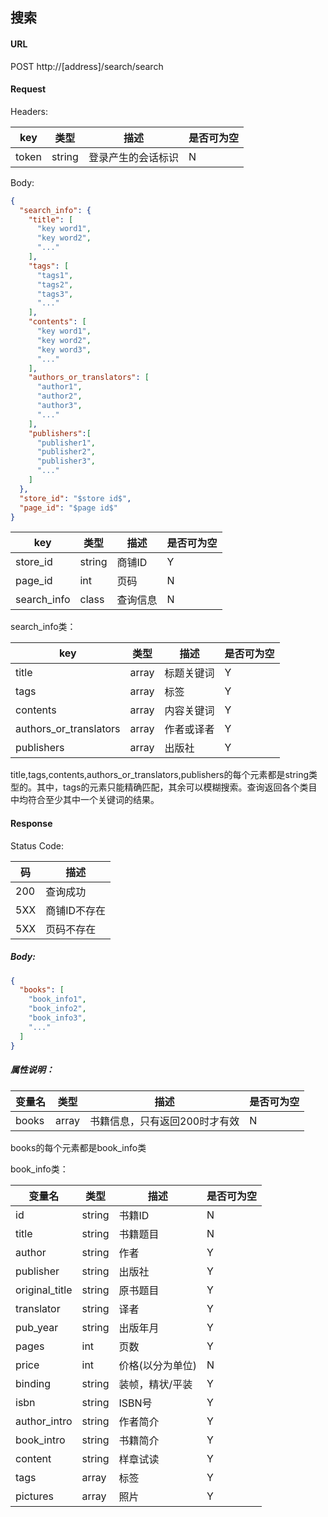 ## 搜索

#### URL

POST http://[address]/search/search

#### Request

Headers:

key | 类型 | 描述 | 是否可为空
---|---|---|---
token | string | 登录产生的会话标识 | N

Body:

```json
{
  "search_info": {
    "title": [
      "key word1",
      "key word2",
      "..."
    ],
    "tags": [
      "tags1",
      "tags2",
      "tags3",
      "..."
    ],
    "contents": [
      "key word1",
      "key word2",
      "key word3",
      "..."
    ],
    "authors_or_translators": [
      "author1",
      "author2",
      "author3",
      "..."
    ],
    "publishers":[
      "publisher1",
      "publisher2",
      "publisher3",
      "..."
    ]
  },
  "store_id": "$store id$",
  "page_id": "$page id$"
}
```

key | 类型 | 描述 | 是否可为空
---|---|---|---
store_id | string | 商铺ID | Y
page_id | int | 页码 | N
search_info | class | 查询信息 | N

search_info类：

key | 类型 | 描述 | 是否可为空
---|---|---|---
title | array | 标题关键词 | Y
tags | array | 标签 | Y
contents | array | 内容关键词 | Y
authors_or_translators | array | 作者或译者 | Y
publishers| array | 出版社 | Y

title,tags,contents,authors_or_translators,publishers的每个元素都是string类型的。其中，tags的元素只能精确匹配，其余可以模糊搜索。查询返回各个类目中均符合至少其中一个关键词的结果。

#### Response

Status Code:

码 | 描述
--- | ---
200 | 查询成功
5XX | 商铺ID不存在
5XX | 页码不存在

##### Body:

```json
{
  "books": [
    "book_info1",
    "book_info2",
    "book_info3",
    "..."
  ]
}
```

##### 属性说明：

变量名 | 类型 | 描述 | 是否可为空
---|---|---|---
books | array | 书籍信息，只有返回200时才有效 | N

books的每个元素都是book_info类

book_info类：

变量名 | 类型 | 描述 | 是否可为空
---|---|---|---
id | string | 书籍ID | N
title | string | 书籍题目 | N
author | string | 作者 | Y
publisher | string | 出版社 | Y
original_title | string | 原书题目 | Y
translator | string | 译者 | Y
pub_year | string | 出版年月 | Y
pages | int | 页数 | Y
price | int | 价格(以分为单位) | N
binding | string | 装帧，精状/平装 | Y
isbn | string | ISBN号 | Y
author_intro | string | 作者简介 | Y
book_intro | string | 书籍简介 | Y
content | string | 样章试读 | Y
tags | array | 标签 | Y
pictures | array | 照片 | Y